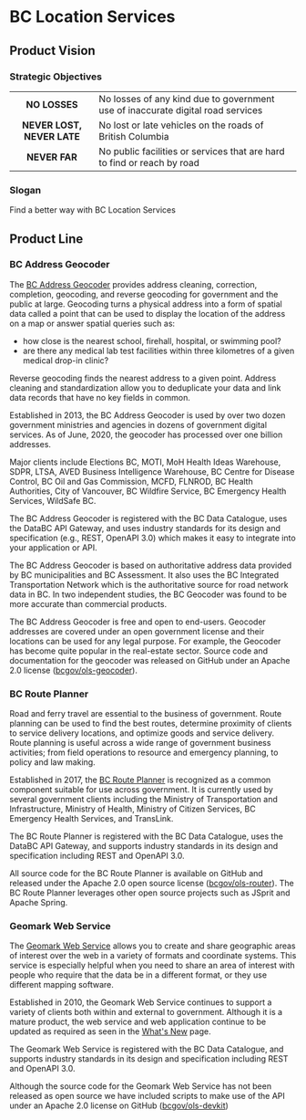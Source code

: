 # BC Location Services

## Product Vision

### Strategic Objectives
|||
|:---:|---|
**NO LOSSES**|No losses of any kind due to government use of inaccurate digital road services
**NEVER LOST, NEVER LATE**|No lost or late vehicles on the roads of British Columbia
**NEVER FAR**|No public facilities or services that are hard to find or reach by road

### Slogan
Find a better way with BC Location Services

## Product Line

### BC Address Geocoder

The [BC Address Geocoder](https://www2.gov.bc.ca/gov/content?id=118DD57CD9674D57BDBD511C2E78DC0D) provides address cleaning, correction, completion, geocoding, and reverse geocoding for government and the public at large. Geocoding turns a physical address into a form of spatial data called a point that can be used to display the location of the address on a map or answer spatial queries such as:

- how close is the nearest school, firehall, hospital, or swimming pool?
- are there any medical lab test facilities within three kilometres of a given medical drop-in clinic?

Reverse geocoding finds the nearest address to a given point. Address cleaning and standardization allow you to deduplicate your data and link data records that have no key fields in common.

Established in 2013, the BC Address Geocoder is used by over two dozen government ministries and agencies in dozens of government digital services. As of June, 2020, the geocoder has processed over one billion addresses.

Major clients include Elections BC, MOTI, MoH Health Ideas Warehouse, SDPR, LTSA, AVED Business Intelligence Warehouse, BC Centre for Disease Control, BC Oil and Gas Commission, MCFD, FLNROD, BC Health Authorities, City of Vancouver, BC Wildfire Service, BC Emergency Health Services, WildSafe BC.

The BC Address Geocoder is registered with the BC Data Catalogue, uses the DataBC API Gateway, and uses industry standards for its design and specification (e.g., REST, OpenAPI 3.0) which makes it easy to integrate into your application or API.

The BC Address Geocoder is based on authoritative address data provided by BC municipalities and BC Assessment. It also uses the BC Integrated Transportation Network which is the authoritative source for road network data in BC. In two independent studies, the BC Geocoder was found to be more accurate than commercial products.

The BC Address Geocoder is free and open to end-users. Geocoder addresses are covered under an open government license and their locations can be used for any legal purpose. For example, the Geocoder has become quite popular in the real-estate sector. Source code and documentation for the geocoder was released on GitHub under an Apache 2.0 license ([bcgov/ols-geocoder](https://github.com/bcgov/ols-geocoder)).

### BC Route Planner

Road and ferry travel are essential to the business of government. Route planning can be used to find the best routes, determine proximity of clients to service delivery locations, and optimize goods and service delivery.  Route planning is useful across a wide range of government business activities; from field operations to resource and emergency planning, to policy and law making.

Established in 2017, the [BC Route Planner](https://www2.gov.bc.ca/gov/content?id=9D99E684CCD042CD88FADC51E079B4B5) is recognized as a common component suitable for use across government. It is currently used by several government clients including the Ministry of Transportation and Infrastructure, Ministry of Health, Ministry of Citizen Services, BC Emergency Health Services, and TransLink.

The BC Route Planner is registered with the BC Data Catalogue, uses the DataBC API Gateway, and supports industry standards in its design and specification including REST and OpenAPI 3.0.

All source code for the BC Route Planner is available on GitHub and released under the Apache 2.0 open source license ([bcgov/ols-router](https://github.com/bcgov/ols-router)). The BC Route Planner leverages other open source projects such as JSprit and Apache Spring.

### Geomark Web Service

The [Geomark Web Service](https://www2.gov.bc.ca/gov/content?id=F6BAF45131954020BCFD2EBCC456F084) allows you to create and share geographic areas of interest over the web in a variety of formats and coordinate systems. This service is especially helpful when you need to share an area of interest with people who require that the data be in a different format, or they use different mapping software.

Established in 2010, the Geomark Web Service continues to support a variety of clients both within and external to government. Although it is a mature product, the web service and web application continue to be updated as required as seen in the [What's New](https://www2.gov.bc.ca/gov/content?id=C88C27C98E9B4BACBC0978017CAA5F84) page.

The Geomark Web Service is registered with the BC Data Catalogue, and supports industry standards in its design and specification including REST and OpenAPI 3.0.

Although the source code for the Geomark Web Service has not been released as open source we have included scripts to make use of the API under an Apache 2.0 license on GitHub ([bcgov/ols-devkit](https://github.com/bcgov/ols-devkit/tree/gh-pages/geomark/scripts))
